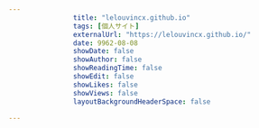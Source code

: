 ---
                title: "lelouvincx.github.io"
                tags: [個人サイト]
                externalUrl: "https://lelouvincx.github.io/"
                date: 9962-08-08
                showDate: false
                showAuthor: false
                showReadingTime: false
                showEdit: false
                showLikes: false
                showViews: false
                layoutBackgroundHeaderSpace: false
                ---

